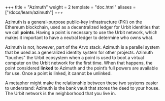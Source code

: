 +++
title = "Azimuth"
weight = 2
template = "doc.html"
aliases = ["/docs/learn/azimuth"]
+++

Azimuth is a general-purpose public-key infrastructure (PKI) on the Ethereum blockchain, used as a decentralized ledger for Urbit identities that we call **points**. Having a point is necessary to use the Urbit network, which makes it important to have a neutral ledger to determine who owns what.

Azimuth is not, however, part of the Arvo stack. Azimuth is a parallel system that be used as a generalized identity system for other projects. Azimuth "touches" the Urbit ecosystem when a point is used to boot a virtual computer on the Urbit network for the first time. When that happens, the point considered **linked** to Azimuth and the point’s full powers are available for use. Once a point is linked, it cannot be unlinked.

A metaphor might make the relationship between these two systems easier to understand: Azimuth is the bank vault that stores the deed to your house. The Urbit network is the neighborhood that you live in.

